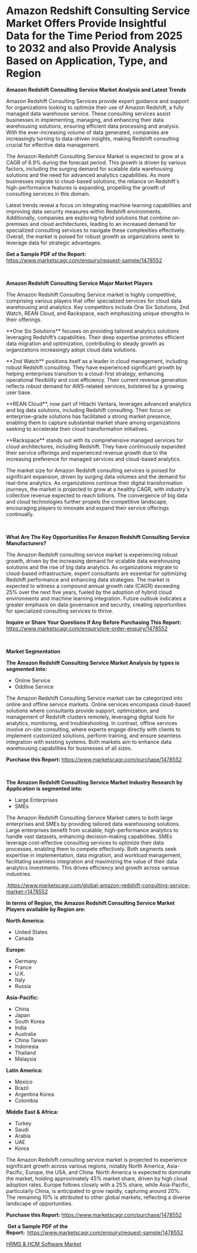 <p><h1>Amazon Redshift Consulting Service Market Offers Provide Insightful Data for the Time Period from 2025 to 2032 and also Provide Analysis Based on Application, Type, and Region</h1></p><p><strong>Amazon Redshift Consulting Service Market Analysis and Latest Trends</strong></p>
<p><p>Amazon Redshift Consulting Services provide expert guidance and support for organizations looking to optimize their use of Amazon Redshift, a fully managed data warehouse service. These consulting services assist businesses in implementing, managing, and enhancing their data warehousing solutions, ensuring efficient data processing and analysis. With the ever-increasing volume of data generated, companies are increasingly turning to data-driven insights, making Redshift consulting crucial for effective data management.</p><p>The Amazon Redshift Consulting Service Market is expected to grow at a CAGR of 6.9% during the forecast period. This growth is driven by various factors, including the surging demand for scalable data warehousing solutions and the need for advanced analytics capabilities. As more businesses migrate to cloud-based solutions, the reliance on Redshift's high-performance features is expanding, propelling the growth of consulting services in this domain.</p><p>Latest trends reveal a focus on integrating machine learning capabilities and improving data security measures within Redshift environments. Additionally, companies are exploring hybrid solutions that combine on-premises and cloud architectures, leading to an increased demand for specialized consulting services to navigate these complexities effectively. Overall, the market is poised for robust growth as organizations seek to leverage data for strategic advantages.</p></p>
<p><strong>Get a Sample PDF of the Report:&nbsp;</strong> <a href="https://www.marketscagr.com/enquiry/request-sample/1478552?utm_campaign=3452&utm_medium=2&utm_source=Github&utm_content=ia&utm_term=23032025&utm_id=amazon-redshift-consulting-service">https://www.marketscagr.com/enquiry/request-sample/1478552</a></p>
<p>&nbsp;</p>
<p><strong>Amazon Redshift Consulting Service Major Market Players</strong></p>
<p><p>The Amazon Redshift Consulting Service market is highly competitive, comprising various players that offer specialized services for cloud data warehousing and analytics. Key competitors include One Six Solutions, 2nd Watch, REAN Cloud, and Rackspace, each emphasizing unique strengths in their offerings.</p><p>**One Six Solutions** focuses on providing tailored analytics solutions leveraging Redshift’s capabilities. Their deep expertise promotes efficient data migration and optimization, contributing to steady growth as organizations increasingly adopt cloud data solutions.</p><p>**2nd Watch** positions itself as a leader in cloud management, including robust Redshift consulting. They have experienced significant growth by helping enterprises transition to a cloud-first strategy, enhancing operational flexibility and cost efficiency. Their current revenue generation reflects robust demand for AWS-related services, bolstered by a growing user base.</p><p>**REAN Cloud**, now part of Hitachi Vantara, leverages advanced analytics and big data solutions, including Redshift consulting. Their focus on enterprise-grade solutions has facilitated a strong market presence, enabling them to capture substantial market share among organizations seeking to accelerate their cloud transformation initiatives.</p><p>**Rackspace** stands out with its comprehensive managed services for cloud architectures, including Redshift. They have continuously expanded their service offerings and experienced revenue growth due to the increasing preference for managed services and cloud-based analytics.</p><p>The market size for Amazon Redshift consulting services is poised for significant expansion, driven by surging data volumes and the demand for real-time analytics. As organizations continue their digital transformation journeys, the market is projected to grow at a healthy CAGR, with industry's collective revenue expected to reach billions. The convergence of big data and cloud technologies further propels the competitive landscape, encouraging players to innovate and expand their service offerings continually.</p></p>
<p>&nbsp;</p>
<p><strong>What Are The Key Opportunities For Amazon Redshift Consulting Service Manufacturers?</strong></p>
<p><p>The Amazon Redshift consulting service market is experiencing robust growth, driven by the increasing demand for scalable data warehousing solutions and the rise of big data analytics. As organizations migrate to cloud-based infrastructure, expert consultants are essential for optimizing Redshift performance and enhancing data strategies. The market is expected to witness a compound annual growth rate (CAGR) exceeding 25% over the next five years, fueled by the adoption of hybrid cloud environments and machine learning integration. Future outlook indicates a greater emphasis on data governance and security, creating opportunities for specialized consulting services to thrive.</p></p>
<p><strong>Inquire or Share Your Questions If Any Before Purchasing This Report:</strong> <a href="https://www.marketscagr.com/enquiry/pre-order-enquiry/1478552?utm_campaign=3452&utm_medium=2&utm_source=Github&utm_content=ia&utm_term=23032025&utm_id=amazon-redshift-consulting-service">https://www.marketscagr.com/enquiry/pre-order-enquiry/1478552</a></p>
<p>&nbsp;</p>
<p><strong>Market Segmentation</strong></p>
<p><strong>The Amazon Redshift Consulting Service Market Analysis by types is segmented into:</strong></p>
<p><ul><li>Online Service</li><li>Oddline Service</li></ul></p>
<p><p>The Amazon Redshift Consulting Service market can be categorized into online and offline service markets. Online services encompass cloud-based solutions where consultants provide support, optimization, and management of Redshift clusters remotely, leveraging digital tools for analytics, monitoring, and troubleshooting. In contrast, offline services involve on-site consulting, where experts engage directly with clients to implement customized solutions, perform training, and ensure seamless integration with existing systems. Both markets aim to enhance data warehousing capabilities for businesses of all sizes.</p></p>
<p><strong>Purchase this Report:&nbsp;</strong><a href="https://www.marketscagr.com/purchase/1478552?utm_campaign=3452&utm_medium=2&utm_source=Github&utm_content=ia&utm_term=23032025&utm_id=amazon-redshift-consulting-service">https://www.marketscagr.com/purchase/1478552</a></p>
<p>&nbsp;</p>
<p><strong>The Amazon Redshift Consulting Service Market Industry Research by Application is segmented into:</strong></p>
<p><ul><li>Large Enterprises</li><li>SMEs</li></ul></p>
<p><p>The Amazon Redshift Consulting Service Market caters to both large enterprises and SMEs by providing tailored data warehousing solutions. Large enterprises benefit from scalable, high-performance analytics to handle vast datasets, enhancing decision-making capabilities. SMEs leverage cost-effective consulting services to optimize their data processes, enabling them to compete effectively. Both segments seek expertise in implementation, data migration, and workload management, facilitating seamless integration and maximizing the value of their data analytics investments. This drives efficiency and growth across various industries.</p></p>
<p><a href="https://www.marketscagr.com/global-amazon-redshift-consulting-service-market-r1478552?utm_campaign=3452&utm_medium=2&utm_source=Github&utm_content=ia&utm_term=23032025&utm_id=amazon-redshift-consulting-service">&nbsp;https://www.marketscagr.com/global-amazon-redshift-consulting-service-market-r1478552</a></p>
<p><strong>In terms of Region, the Amazon Redshift Consulting Service Market Players available by Region are:</strong></p>
<p>
    <p> <strong> North America: </strong>
        <ul>
            <li>United States</li>
            <li>Canada</li>
        </ul>
        </p> 
    <p> <strong> Europe: </strong>
        <ul>
            <li>Germany</li>
            <li>France</li>
            <li>U.K.</li>
            <li>Italy</li>
            <li>Russia</li>
        </ul>
        </p> 
    <p> <strong> Asia-Pacific: </strong>
        <ul>
            <li>China</li>
            <li>Japan</li>
            <li>South Korea</li>
            <li>India</li>
            <li>Australia</li>
            <li>China Taiwan</li>
            <li>Indonesia</li>
            <li>Thailand</li>
            <li>Malaysia</li>
        </ul>
        </p> 
    <p> <strong> Latin America: </strong>
        <ul>
            <li>Mexico</li>
            <li>Brazil</li>
            <li>Argentina Korea</li>
            <li>Colombia</li>
        </ul>
        </p> 
    <p> <strong> Middle East & Africa: </strong>
        <ul>
            <li>Turkey</li>
            <li>Saudi</li>
            <li>Arabia</li>
            <li>UAE</li>
            <li>Korea</li>
        </ul>
    </p>
    </p>
<p><p>The Amazon Redshift consulting service market is projected to experience significant growth across various regions, notably North America, Asia-Pacific, Europe, the USA, and China. North America is expected to dominate the market, holding approximately 45% market share, driven by high cloud adoption rates. Europe follows closely with a 25% share, while Asia-Pacific, particularly China, is anticipated to grow rapidly, capturing around 20%. The remaining 10% is attributed to other global markets, reflecting a diverse landscape of opportunities.</p></p>
<p><strong>Purchase this Report: </strong><a href="https://www.marketscagr.com/purchase/1478552?utm_campaign=3452&utm_medium=2&utm_source=Github&utm_content=ia&utm_term=23032025&utm_id=amazon-redshift-consulting-service">https://www.marketscagr.com/purchase/1478552</a></p>
<p>&nbsp;<strong>Get a Sample PDF of the Report:&nbsp;&nbsp;</strong><a href="https://www.marketscagr.com/enquiry/request-sample/1478552?utm_campaign=3452&utm_medium=2&utm_source=Github&utm_content=ia&utm_term=23032025&utm_id=amazon-redshift-consulting-service">https://www.marketscagr.com/enquiry/request-sample/1478552</a></p>
<p><strong></strong></p>
<p><p><a href="https://github.com/saeiddaemo/Market-Research-Report-List-1/blob/main/hrms-hcm-software-market.md?utm_campaign=3452&utm_medium=2&utm_source=Github&utm_content=ia&utm_term=23032025&utm_id=amazon-redshift-consulting-service">HRMS & HCM Software Market</a></p></p>